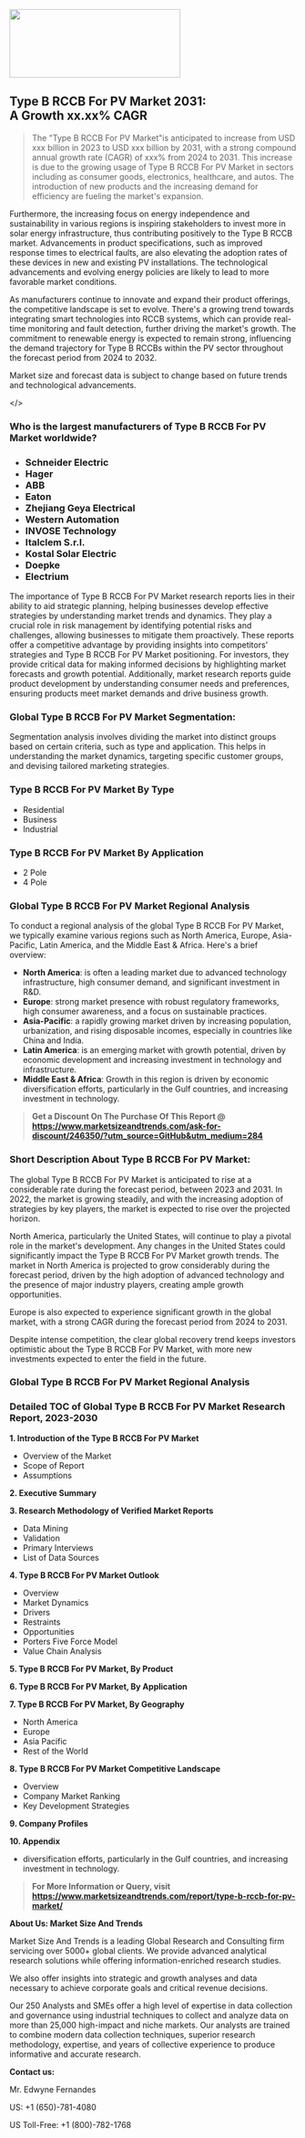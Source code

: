 <img src="https://100x100musica.es/wp-content/uploads/2024/12/Verified-Market-Reports-4-300x120.jpg" alt="" width="300" height="120" class="alignnone size-medium wp-image-100382" /><h2>Type B RCCB For PV Market 2031: A&nbsp;Growth&nbsp;xx.xx% CAGR</h2><blockquote id="" class="">The "Type B RCCB For PV Market"is anticipated to increase from USD xxx billion in 2023 to USD xxx billion by 2031, with a strong compound annual growth rate (CAGR) of xxx% from 2024 to 2031. This increase is due to the growing usage of Type B RCCB For PV Market in sectors including as consumer goods, electronics, healthcare, and autos. The introduction of new products and the increasing demand for efficiency are fueling the market's expansion.</blockquote><p> <p>Furthermore, the increasing focus on energy independence and sustainability in various regions is inspiring stakeholders to invest more in solar energy infrastructure, thus contributing positively to the Type B RCCB market. Advancements in product specifications, such as improved response times to electrical faults, are also elevating the adoption rates of these devices in new and existing PV installations. The technological advancements and evolving energy policies are likely to lead to more favorable market conditions.</p> <p>As manufacturers continue to innovate and expand their product offerings, the competitive landscape is set to evolve. There's a growing trend towards integrating smart technologies into RCCB systems, which can provide real-time monitoring and fault detection, further driving the market's growth. The commitment to renewable energy is expected to remain strong, influencing the demand trajectory for Type B RCCBs within the PV sector throughout the forecast period from 2024 to 2032.</p> <footer> <p>Market size and forecast data is subject to change based on future trends and technological advancements.</p> </footer></body></></p><h3 id="" class="">Who is the largest manufacturers of&nbsp;Type B RCCB For PV Market worldwide?</h3><h3 class=""><p><ul><li>Schneider Electric </li><li> Hager </li><li> ABB </li><li> Eaton </li><li> Zhejiang Geya Electrical </li><li> Western Automation </li><li> INVOSE Technology </li><li> Italclem S.r.l. </li><li> Kostal Solar Electric </li><li> Doepke </li><li> Electrium</li></ul></p></h3><p id="ember58" class="ember-view reader-text-block__paragraph">The importance of&nbsp;Type B RCCB For PV Market research reports lies in their ability to aid strategic planning, helping businesses develop effective strategies by understanding market trends and dynamics. They play a crucial role in risk management by identifying potential risks and challenges, allowing businesses to mitigate them proactively. These reports offer a competitive advantage by providing insights into competitors' strategies and Type B RCCB For PV Market positioning. For investors, they provide critical data for making informed decisions by highlighting market forecasts and growth potential. Additionally, market research reports guide product development by understanding consumer needs and preferences, ensuring products meet market demands and drive business growth.</p><h3 id="" class="">Global&nbsp;Type B RCCB For PV Market Segmentation:</h3><p id="" class="">Segmentation analysis involves dividing the market into distinct groups based on certain criteria, such as type and application. This helps in understanding the market dynamics, targeting specific customer groups, and devising tailored marketing strategies.</p><h3 id="" class="">Type B RCCB For PV Market&nbsp;By Type</h3><p><p><ul><li>Residential</li><li> Business</li><li> Industrial</p></li></ul></p></p><h3 id="" class="">Type B RCCB For PV Market&nbsp;By Application</h3><p class=""><p><ul><li>2 Pole</li><li> 4 Pole</li></ul></p></p><h3 id="" class="">Global Type B RCCB For PV Market Regional Analysis</h3><p id="" class="">To conduct a regional analysis of the global Type B RCCB For PV Market, we typically examine various regions such as North America, Europe, Asia-Pacific, Latin America, and the Middle East &amp; Africa. Here's a brief overview:</p><ul><li><strong>North America</strong>: is often a leading market due to advanced technology infrastructure, high consumer demand, and significant investment in R&amp;D.</li><li><strong>Europe</strong>: strong market presence with robust regulatory frameworks, high consumer awareness, and a focus on sustainable practices.</li><li><strong>Asia-Pacific</strong>: a rapidly growing market driven by increasing population, urbanization, and rising disposable incomes, especially in countries like China and India.</li><li><strong>Latin America</strong>: is an emerging market with growth potential, driven by economic development and increasing investment in technology and infrastructure.</li><li><strong>Middle East &amp; Africa</strong>: Growth in this region is driven by economic diversification efforts, particularly in the Gulf countries, and increasing investment in technology.</li></ul><blockquote id="" class=""><strong>Get a Discount On The Purchase Of This Report @ <a href="https://www.marketsizeandtrends.com/download-sample/246350/?utm_source=GitHub&utm_medium=284" target="_blank">https://www.marketsizeandtrends.com/ask-for-discount/246350/?utm_source=GitHub&utm_medium=284</a></strong></blockquote><h3>Short Description About Type B RCCB For PV Market:</h3><p id="ember58" class="ember-view reader-text-block__paragraph">The global&nbsp;Type B RCCB For PV Market&nbsp;is anticipated to rise at a considerable rate during the forecast period, between 2023 and 2031. In 2022, the market is growing steadily, and with the increasing adoption of strategies by key players, the market is expected to rise over the projected horizon.</p><p id="ember59" class="ember-view reader-text-block__paragraph">North America, particularly the United States, will continue to play a pivotal role in the market's development. Any changes in the United States could significantly impact the&nbsp;Type B RCCB For PV Market&nbsp;growth trends. The market in North America is projected to grow considerably during the forecast period, driven by the high adoption of advanced technology and the presence of major industry players, creating ample growth opportunities.</p><p id="ember60" class="ember-view reader-text-block__paragraph">Europe is also expected to experience significant growth in the global market, with a strong CAGR during the forecast period from 2024 to 2031.</p><p id="ember61" class="ember-view reader-text-block__paragraph">Despite intense competition, the clear global recovery trend keeps investors optimistic about the&nbsp;Type B RCCB For PV Market, with more new investments expected to enter the field in the future.</p><h3 id="" class="">Global Type B RCCB For PV Market Regional Analysis</h3><h3 id="" class="">Detailed TOC of Global Type B RCCB For PV Market Research Report, 2023-2030</h3><p id="" class=""><strong>1. Introduction of the Type B RCCB For PV Market</strong></p><ul><li>Overview of the Market</li><li>Scope of Report</li><li>Assumptions</li></ul><p id="" class=""><strong>2. Executive Summary</strong></p><p id="" class=""><strong>3. Research Methodology of Verified Market Reports</strong></p><ul><li>Data Mining</li><li>Validation</li><li>Primary Interviews</li><li>List of Data Sources</li></ul><p id="" class=""><strong>4. Type B RCCB For PV Market Outlook</strong></p><ul><li>Overview</li><li>Market Dynamics</li><li>Drivers</li><li>Restraints</li><li>Opportunities</li><li>Porters Five Force Model</li><li>Value Chain Analysis</li></ul><p id="" class=""><strong>5. Type B RCCB For PV Market, By Product</strong></p><p id="" class=""><strong>6. Type B RCCB For PV Market, By Application</strong></p><p id="" class=""><strong>7. Type B RCCB For PV Market, By Geography</strong></p><ul><li>North America</li><li>Europe</li><li>Asia Pacific</li><li>Rest of the World</li></ul><p id="" class=""><strong>8. Type B RCCB For PV Market Competitive Landscape</strong></p><ul><li>Overview</li><li>Company Market Ranking</li><li>Key Development Strategies</li></ul><p id="" class=""><strong>9. Company Profiles</strong></p><p id="" class=""><strong>10. Appendix</strong></p><ul><li>diversification efforts, particularly in the Gulf countries, and increasing investment in technology.</li></ul><blockquote id="" class=""><strong>For More Information or Query, visit <strong><strong><a href="https://www.marketsizeandtrends.com/report/type-b-rccb-for-pv-market/" target="_blank">https://www.marketsizeandtrends.com/report/type-b-rccb-for-pv-market/</a></strong></strong></strong></blockquote><p id="" class=""><strong>About Us: Market Size And Trends</strong></p><p id="" class="">Market Size And Trends is a leading Global Research and Consulting firm servicing over 5000+ global clients. We provide advanced analytical research solutions while offering information-enriched research studies.</p><p id="" class="">We also offer insights into strategic and growth analyses and data necessary to achieve corporate goals and critical revenue decisions.</p><p id="" class="">Our 250 Analysts and SMEs offer a high level of expertise in data collection and governance using industrial techniques to collect and analyze data on more than 25,000 high-impact and niche markets. Our analysts are trained to combine modern data collection techniques, superior research methodology, expertise, and years of collective experience to produce informative and accurate research.</p><p id="" class=""><strong>Contact us:</strong></p><p id="" class="">Mr. Edwyne Fernandes</p><p id="" class="">US: +1 (650)-781-4080</p><p id="" class="">US Toll-Free: +1 (800)-782-1768</p>
